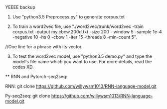 YEEEE backup

1. Use "python3.5 Preprocess.py" to generate corpus.txt

2. To train a word2vec file, use "./word2vec/trunk/word2vec -train corpus.txt -output my.cbow.200d.txt -size 200 - window 5 -sample 1e-4 -negative 10 -hs 0 -cbow 1 -iter 15 -threads 8 -min-count 5".

//One line for a phrase with its vector.

3. To test the word2vec model, use "python3.5 demo.py" and type the model's file name which you want to use. For more details, read the codes XD.

** RNN and Pytorch-seq2seq:

RNN: git clone https://github.com/willywsm1013/RNN-language-model.git

Py-seq2seq: git clone https://github.com/willywsm1013/RNN-language-model.git
